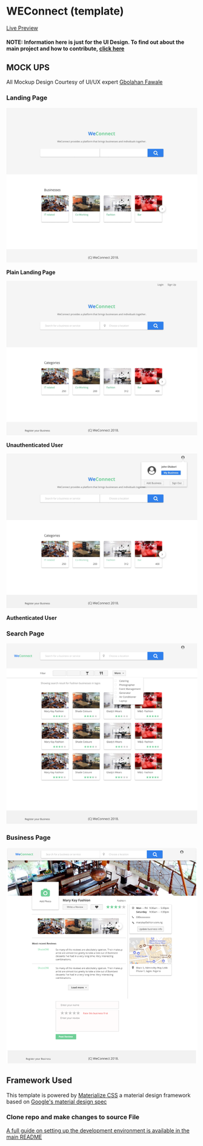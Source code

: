 # WEConnect (template)

[Live Preview](https://holuborhee.github.io/WEConnect/)

#### NOTE: Information here is just for the UI Design. To find out about the main project and how to contribute, [click here](https://github.com/holuborhee/WEConnect)

## MOCK UPS 

All Mockup Design Courtesy  of UI/UX expert [Gbolahan Fawale](https://twitter.com/GbMillz)

### Landing Page

![landing page](https://github.com/holuborhee/WEConnect/blob/master/mockups/landing.jpg)

**Plain Landing Page**

![landing page unauthenticated](https://github.com/holuborhee/WEConnect/blob/master/mockups/landing2.jpg)

**Unauthenticated User**

![landing page authenticated](https://github.com/holuborhee/WEConnect/blob/master/mockups/landing_auth.jpg)

**Authenticated User**


### Search Page

![search page](https://github.com/holuborhee/WEConnect/blob/master/mockups/search.png)

### Business Page

![business page](https://github.com/holuborhee/WEConnect/blob/master/mockups/business.png)

## Framework Used

This template is powered by [Materialize CSS](http://www.materializecss.com) a material design framework based on [Google's material design spec](https://material.io/guidelines/material-design/introduction.html)


### Clone repo and make changes to source File

[A full guide on setting up the development environment is available in the main README](https://github.com/holuborhee/WEConnect)


